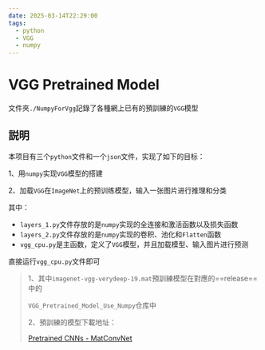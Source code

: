 ```yaml
---
date: 2025-03-14T22:29:00
tags:
  - python
  - VGG
  - numpy 
---
```




# VGG Pretrained Model



文件夾`./NumpyForVgg`記錄了各種網上已有的預訓練的`VGG`模型



## 説明

本项目有三个`python`文件和一个`json`文件，实现了如下的目标：

1、用`numpy`实现`VGG`模型的搭建

2、加载`VGG`在`ImageNet`上的预训练模型，输入一张图片进行推理和分类

其中：

- `layers_1.py`文件存放的是`numpy`实现的全连接和激活函数以及损失函数
- `layers_2.py`文件存放的是`numpy`实现的卷积、池化和`Flatten`函数
- `vgg_cpu.py`是主函数，定义了`VGG`模型，并且加载模型、输入图片进行预测

直接运行`vgg_cpu.py`文件即可

> 1、其中`imagenet-vgg-verydeep-19.mat`預訓練模型在對應的==release==中的
>
> `VGG_Pretrained_Model_Use_Numpy`仓库中
>
> 2、預訓練的模型下載地址：
>
> [Pretrained CNNs - MatConvNet](https://www.vlfeat.org/matconvnet/pretrained/)









